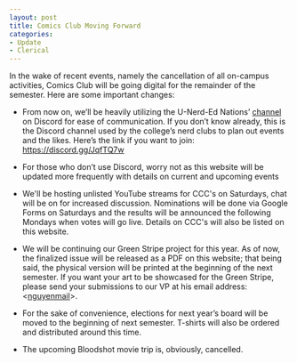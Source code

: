 ```yaml
---
layout: post
title: Comics Club Moving Forward
categories:
- Update
- Clerical
---
```


In the wake of recent events, namely the cancellation of all on-campus activities, Comics Club will be going digital for the remainder of the semester.  Here are some important changes:

* From now on, we’ll be heavily utilizing the U-Nerd-Ed Nations’ [channel](https://discord.gg/JqfTQ7w) on Discord for ease of communication. If you don’t know already, this is the Discord channel used by the college’s nerd clubs to plan out events and the likes. Here’s the link if you want to join:  https://discord.gg/JqfTQ7w

* For those who don’t use Discord, worry not as this website will be updated more frequently with details on current and upcoming events

* We'll be hosting unlisted YouTube streams for CCC's on Saturdays, chat will be on for increased discussion.  Nominations will be done via Google Forms on Saturdays and the results will be announced the following Mondays when votes will go live.  Details on CCC's will also be listed on this website.

* We will be continuing our Green Stripe project for this year.  As of now, the finalized issue will be released as a PDF on this website; that being said, the physical version will be printed at the beginning of the next semester.  If you want your art to be showcased for the Green Stripe, please send your submissions to our VP at his email address:  <[nguyenmail](mailto:nguyenmail@allegheny.edu)>.

* For the sake of convenience, elections for next year’s board will be moved to the beginning of next semester.  T-shirts will also be ordered and distributed around this time.

* The upcoming Bloodshot movie trip is, obviously, cancelled.
